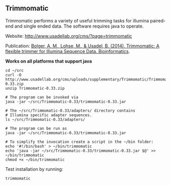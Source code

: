 ## Trimmomatic

Trimmomatic performs a variety of useful trimming tasks for illumina paired-end
and single ended data.  The software requires java to operate.

Website: http://www.usadellab.org/cms/?page=trimmomatic

Publication: [Bolger, A. M., Lohse, M., & Usadel, B. (2014).
Trimmomatic: A flexible trimmer for Illumina Sequence Data. Bioinformatics][trimmomatic].

[trimmomatic]: http://bioinformatics.oxfordjournals.org/content/30/15/2114

**Works on all platforms that support java**

    cd ~/src
    curl -O http://www.usadellab.org/cms/uploads/supplementary/Trimmomatic/Trimmomatic-0.33.zip
    unzip Trimmomatic-0.33.zip

    # The program can be invoked via
    java -jar ~/src/Trimmomatic-0.33/trimmomatic-0.33.jar

    # The ~/src/Trimmomatic-0.33/adapters/ directory contains
    # Illumina specific adapter sequences.
    ls ~/src/Trimmomatic-0.33/adapters/

    # The program can be run as
    java -jar ~/src/Trimmomatic-0.33/trimmomatic-0.33.jar

    # To simplify the invocation create a script in the ~/bin folder:
    echo '#!/bin/bash' > ~/bin/trimmomatic
    echo 'java -jar ~/src/Trimmomatic-0.33/trimmomatic-0.33.jar $@' >> ~/bin/trimmomatic
    chmod +x ~/bin/trimmomatic

Test installation by running:

    trimmomatic
